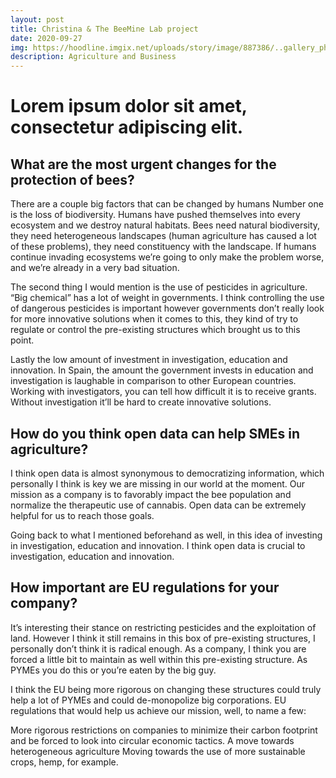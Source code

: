 ```yaml
---
layout: post
title: Christina & The BeeMine Lab project
date: 2020-09-27
img: https://hoodline.imgix.net/uploads/story/image/887386/..gallery_photo_2..%253Fbust%253D1580535812.jpeg?auto=format
description: Agriculture and Business
---
```


# Lorem ipsum dolor sit amet, consectetur adipiscing elit.

## What are the most urgent changes for the protection of bees?

There are a couple big factors that can be changed by humans
Number one is the loss of biodiversity. Humans have pushed themselves into every ecosystem and we destroy natural
habitats. Bees need natural biodiversity, they need heterogeneous landscapes (human agriculture has caused a lot of
these problems), they need constituency with the landscape. If humans continue invading ecosystems we’re going to only
make the problem worse, and we’re already in a very bad situation.

The second thing I would mention is the use of pesticides in agriculture. “Big chemical” has a lot of weight in
governments. I think controlling the use of dangerous pesticides is important however governments don’t really look for
more innovative solutions when it comes to this, they kind of try to regulate or control the pre-existing structures
which brought us to this point.

Lastly the low amount of investment in investigation, education and innovation. In Spain, the amount the government
invests in education and investigation is laughable in comparison to other European countries. Working with
investigators, you can tell how difficult it is to receive grants. Without investigation it’ll be hard to create
innovative solutions.

## How do you think open data can help SMEs in agriculture?


I think open data is almost synonymous to democratizing information, which personally I think is key we are missing in
our world at the moment. Our mission as a company is to favorably impact the bee population and normalize the
therapeutic use of cannabis. Open data can be extremely helpful for us to reach those goals.

Going back to what I mentioned beforehand as well, in this idea of investing in investigation, education and innovation.
I think open data is crucial to investigation, education and innovation.

## How important are EU regulations for your company?

It’s interesting their stance on restricting pesticides and the exploitation of land. However I think it still remains
in this box of pre-existing structures, I personally don’t think it is radical enough. As a company, I think you are
forced a little bit to maintain as well within this pre-existing structure. As PYMEs you do this or you’re eaten by the
big guy.

I think the EU being more rigorous on changing these structures could truly help a lot of PYMEs and could de-monopolize
big corporations. EU regulations that would help us achieve our mission, well, to name a few:

More rigorous restrictions on companies to minimize their carbon footprint and be forced to look into circular economic
tactics. A move towards heterogeneous agriculture Moving towards the use of more sustainable crops, hemp, for example.


<!-- 
########################################
NEGRITA     CURSIVA

**texto**   *texto*


########################################
RESALTADO

<span class="highlighted">texto</span>


########################################
IMAGENES: 

<p class="post-image">
    <img src="https://i.ytimg.com/vi/gUIJ-UkQsXI/maxresdefault.jpg" style="max-width: 400px; width: 90%">
    <p class="post-image-label">Figure 1: A cute kitty</p>
</p>


########################################
LINKS

[texto](https://dataseeds.github.io)

-->



